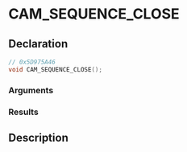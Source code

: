 # CAM_SEQUENCE_CLOSE

## Declaration
```cpp
// 0x5D975A46
void CAM_SEQUENCE_CLOSE();
```

### Arguments

### Results

## Description
